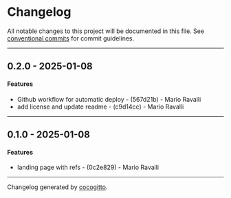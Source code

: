 # Changelog
All notable changes to this project will be documented in this file. See [conventional commits](https://www.conventionalcommits.org/) for commit guidelines.

- - -
## 0.2.0 - 2025-01-08
#### Features
- Github workflow for automatic deploy - (567d21b) - Mario Ravalli
- add license and update readme - (c9d14cc) - Mario Ravalli

- - -

## 0.1.0 - 2025-01-08
#### Features
- landing page with refs - (0c2e829) - Mario Ravalli

- - -

Changelog generated by [cocogitto](https://github.com/cocogitto/cocogitto).